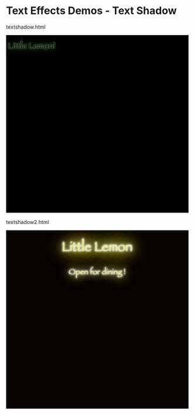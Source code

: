 # Text Effects Demos - Text Shadow

textshadow.html

<img src="textshadow.png" width="500">

textshadow2.html

<img src="textshadow2.png" width="500">
